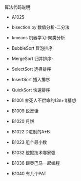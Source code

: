 算法代码说明:

- A1025

- bisection.py 数值分析-二分法
- kmeans 机器学习-聚类分析

- BubbleSort 冒泡排序
- MergeSort 归并排序-
- SelectSort 选择排序
- InsertSort 插入排序
- QuickSort 快速排序

- B1001 害死人不偿命的(3n+1)猜想
- B1009 说反话
- B1020 月饼
- B1022 D进制的A+B
- B1023 组个最小数
- B1032 挖掘技术哪家强
- B1036 跟奥巴马一起编程
- B1040 有几个PAT